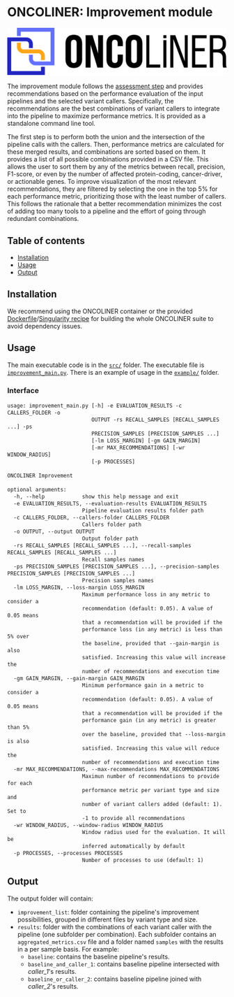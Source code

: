 # ONCOLINER: Improvement module <!-- omit in toc -->

![ONCOLINER logo](../../docs/images/ONCOLINER_LOGO_COLOR.png)

The improvement module follows the [assessment step](../oncoliner_assesment/) and provides recommendations based on the performance evaluation of the input pipelines and the selected variant callers. Specifically, the recommendations are the best combinations of variant callers to integrate into the pipeline to maximize performance metrics. It is provided as a standalone command line tool.

The first step is to perform both the union and the intersection of the pipeline calls with the callers. Then, performance metrics are calculated for these merged results, and combinations are sorted based on them. It provides a list of all possible combinations provided in a CSV file. This allows the user to sort them by any of the metrics between recall, precision, F1-score, or even by the number of affected protein-coding, cancer-driver, or actionable genes. To improve visualization of the most relevant recommendations, they are filtered by selecting the one in the top 5% for each performance metric, prioritizing those with the least number of callers. This follows the rationale that a better recommendation minimizes the cost of adding too many tools to a pipeline and the effort of going through redundant combinations.

## Table of contents<!-- omit in toc -->
- [Installation](#installation)
- [Usage](#usage)
- [Output](#output)


## Installation

We recommend using the ONCOLINER container or the provided [Dockerfile](../../Dockerfile)/[Singularity recipe](../../singularity.def) for building the whole ONCOLINER suite to avoid dependency issues.


## Usage

The main executable code is in the [`src/`](./src/) folder. The executable file is [`improvement_main.py`](./src/improvement_main.py). There is an example of usage in the [`example/`](./example/) folder.

### Interface<!-- omit in toc -->
```
usage: improvement_main.py [-h] -e EVALUATION_RESULTS -c CALLERS_FOLDER -o
                           OUTPUT -rs RECALL_SAMPLES [RECALL_SAMPLES ...] -ps
                           PRECISION_SAMPLES [PRECISION_SAMPLES ...]
                           [-lm LOSS_MARGIN] [-gm GAIN_MARGIN]
                           [-mr MAX_RECOMMENDATIONS] [-wr WINDOW_RADIUS]
                           [-p PROCESSES]

ONCOLINER Improvement

optional arguments:
  -h, --help            show this help message and exit
  -e EVALUATION_RESULTS, --evaluation-results EVALUATION_RESULTS
                        Pipeline evaluation results folder path
  -c CALLERS_FOLDER, --callers-folder CALLERS_FOLDER
                        Callers folder path
  -o OUTPUT, --output OUTPUT
                        Output folder path
  -rs RECALL_SAMPLES [RECALL_SAMPLES ...], --recall-samples RECALL_SAMPLES [RECALL_SAMPLES ...]
                        Recall samples names
  -ps PRECISION_SAMPLES [PRECISION_SAMPLES ...], --precision-samples PRECISION_SAMPLES [PRECISION_SAMPLES ...]
                        Precision samples names
  -lm LOSS_MARGIN, --loss-margin LOSS_MARGIN
                        Maximum performance loss in any metric to consider a
                        recommendation (default: 0.05). A value of 0.05 means
                        that a recommendation will be provided if the
                        performance loss (in any metric) is less than 5% over
                        the baseline, provided that --gain-margin is also
                        satisfied. Increasing this value will increase the
                        number of recommendations and execution time
  -gm GAIN_MARGIN, --gain-margin GAIN_MARGIN
                        Minimum performance gain in a metric to consider a
                        recommendation (default: 0.05). A value of 0.05 means
                        that a recommendation will be provided if the
                        performance gain (in any metric) is greater than 5%
                        over the baseline, provided that --loss-margin is also
                        satisfied. Increasing this value will reduce the
                        number of recommendations and execution time
  -mr MAX_RECOMMENDATIONS, --max-recommendations MAX_RECOMMENDATIONS
                        Maximun number of recommendations to provide for each
                        performance metric per variant type and size and
                        number of variant callers added (default: 1). Set to
                        -1 to provide all recommendations
  -wr WINDOW_RADIUS, --window-radius WINDOW_RADIUS
                        Window radius used for the evaluation. It will be
                        inferred automatically by default
  -p PROCESSES, --processes PROCESSES
                        Number of processes to use (default: 1)
```

## Output

The output folder will contain:
* `improvement_list`: folder containing the pipeline's improvement possibilities, grouped in different files by variant type and size.
* `results`: folder with the combinations of each variant caller with the pipeline (one subfolder per combination). Each subfolder contains an `aggregated_metrics.csv` file and a folder named `samples` with the results in a per sample basis. For example:
  * `baseline`: contains the baseline pipeline's results.
  * `baseline_and_caller_1`: contains baseline pipeline intersected with *caller_1*'s results.
  * `baseline_or_caller_2`: contains baseline pipeline joined with *caller_2*'s results.
